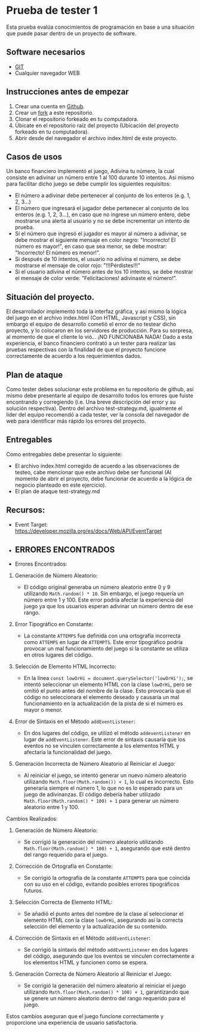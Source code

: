# Prueba de tester 1
Esta prueba evalúa conocimientos de programación en base a una situación que puede pasar dentro de un proyecto de software.
## Software necesarios
* [GIT](https://git-scm.com/downloads)
* Cualquier navegador WEB
## Instrucciones antes de empezar
1.  Crear una cuenta en [Github](https://git-scm.com/book/es/v2/GitHub-Creaci%C3%B3n-y-configuraci%C3%B3n-de-la-cuenta).
2.  Crear un [fork](https://docs.github.com/es/get-started/quickstart/fork-a-repo) a este repositorio.
3.  Clonar el repositorio forkeado en tu computadora.
4.  Úbicate en el repositorio raíz del proyecto (Ubicación del proyecto forkeado en tu computadora).
5.  Abrir desde del navegador el archivo index.html de este proyecto.
## Casos de usos
Un banco financiero implementó el juego, Adivina tu número, la cual consiste en adivinar un número entre 1 al 100 durante 10 intentos. Así mismo para facilitar dicho juego se debe cumplir los siguientes requisitos:
* El número a adivinar debe pertenecer al conjunto de los enteros (e.g. 1, 2, 3...)
* El número que ingresará el jugador debe pertenecer al conjunto de los enteros (e.g. 1, 2, 3...), en caso que no ingrese un número entero, debe mostrarse una alerta al usuario y no se debe incrementar un intento de prueba.
* Sí el número que ingresó el jugador es mayor al número a adivinar, se debe mostrar el siguiente mensaje en color negro: "Incorrecto! El número es mayor!", en caso que sea menor, se debe mostrar: "Incorrecto! El número es menor!".
* Si después de 10 intentos, el usuario no adivina el número, se debe mostrarse el mensaje de color rojo: "!!!Pérdistes!!!"
* Si el usuario adivina el número antes de los 10 intentos, se debe mostrar el mensaje de color verde: "Felicitaciones! adivinaste el número!".
## Situación del proyecto.
El desarrollador implementó toda la interfaz gráfica, y así mismo la lógica del juego en el archivo index.html (Con HTML, Javascript y CSS), sin embargo el equipo de desarrollo cometió el error de no testear dicho proyecto, y lo colocaron en los servidores de producción. Para su sorpresa, al momento de que el cliente lo vió... ¡NO FUNCIONABA NADA!
Dado a esta experiencia, el banco financiero contrató a un tester para realizar las pruebas respectivas con la finalidad de que el proyecto funcione correctamente de acuerdo a los requerimientos dados.
## Plan de ataque
Como tester debes solucionar este problema en tu repositorio de github, así mismo debe presentarle al equipo de desarrollo todos los errores que fuiste encontrando y corregiendo (i.e. Una breve descripción del error y su solución respectiva). Dentro del archivo test-strategy.md, igualmente el lider del equipo recomendó a cada tester, ver la consola del navegador de web para identificar más rápido los errores del proyecto.
## Entregables
Como entregables debe presentar lo siguiente:
* El archivo index.html corregido de acuerdo a las observaciones de testeo, cabe mencionar que este archivo debe ser funcional (Al momento de abrir el proyecto, debe funcionar de acuerdo a la lógica de negocio planteado en este ejercicio).
* El plan de ataque test-strategy.md
## Recursos:
* Event Target: https://developer.mozilla.org/es/docs/Web/API/EventTarget

* ## ERRORES ENCONTRADOS
* Errores Encontrados:

1. Generación de Número Aleatorio:
   - El código original generaba un número aleatorio entre 0 y 9 utilizando `Math.random() * 10`. Sin embargo, el juego requería un número entre 1 y 100. Este error podría afectar la experiencia del juego ya que los usuarios esperan adivinar un número dentro de ese rango.
   
2. Error Tipográfico en Constante:
   - La constante `ATTEMPS` fue definida con una ortografía incorrecta como `ATTEMPS` en lugar de `ATTEMPTS`. Este error tipográfico podría provocar un mal funcionamiento del juego si la constante se utiliza en otros lugares del código.

3. Selección de Elemento HTML Incorrecto:
   - En la línea `const lowOrHi = document.querySelector('lowOrHi');`, se intentó seleccionar un elemento HTML con la clase `lowOrHi`, pero se omitió el punto antes del nombre de la clase. Esto provocaría que el código no seleccionara el elemento deseado y causaría un mal funcionamiento en la actualización de la pista de si el número es mayor o menor.

4. Error de Sintaxis en el Método `addEventListener`:
   - En dos lugares del código, se utilizó el método `addeventListener` en lugar de `addEventListener`. Este error de sintaxis causaría que los eventos no se vinculen correctamente a los elementos HTML y afectaría la funcionalidad del juego.

5. Generación Incorrecta de Número Aleatorio al Reiniciar el Juego:
   - Al reiniciar el juego, se intentó generar un nuevo número aleatorio utilizando `Math.floor(Math.random()) + 1`, lo cual es incorrecto. Esto generaría siempre el número 1, lo que no es lo esperado para un juego de adivinanzas. El código debería haber utilizado `Math.floor(Math.random() * 100) + 1` para generar un número aleatorio entre 1 y 100.

Cambios Realizados:

1. Generación de Número Aleatorio:
   - Se corrigió la generación del número aleatorio utilizando `Math.floor(Math.random() * 100) + 1`, asegurando que esté dentro del rango requerido para el juego.

2. Corrección de Ortografía en Constante:
   - Se corrigió la ortografía de la constante `ATTEMPTS` para que coincida con su uso en el código, evitando posibles errores tipográficos futuros.

3. Selección Correcta de Elemento HTML:
   - Se añadió el punto antes del nombre de la clase al seleccionar el elemento HTML con la clase `lowOrHi`, asegurando así la correcta selección del elemento y la actualización de su contenido.

4. Corrección de Sintaxis en el Método `addEventListener`:
   - Se corrigió la sintaxis del método `addEventListener` en dos lugares del código, asegurando que los eventos se vinculen correctamente a los elementos HTML y funcionen como se espera.

5. Generación Correcta de Número Aleatorio al Reiniciar el Juego:
   - Se corrigió la generación del número aleatorio al reiniciar el juego utilizando `Math.floor(Math.random() * 100) + 1`, garantizando que se genere un número aleatorio dentro del rango requerido para el juego.

Estos cambios aseguran que el juego funcione correctamente y proporcione una experiencia de usuario satisfactoria.
